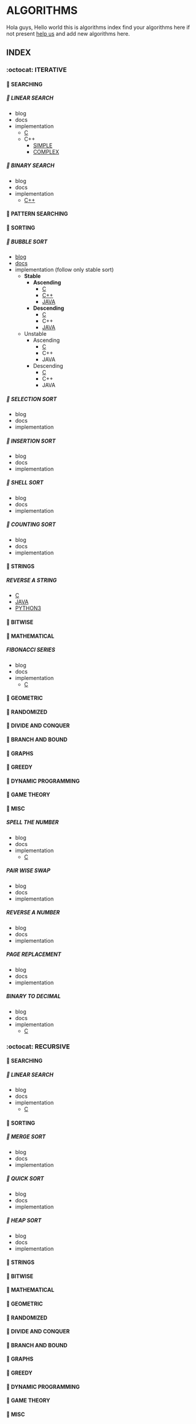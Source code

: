 # ALGORITHMS

Hola guys, Hello world this is algorithms index find your algorithms here if not present [help us](.github/CONTRIBUTING.md) and add new algorithms here.

## INDEX

### :octocat: ITERATIVE

#### :rocket: SEARCHING

##### :rocket: LINEAR SEARCH

* blog
* docs
* implementation  
  * [C](C/Searching/linearSearch.c)
  * C++
    * [SIMPLE](C++/Searching/linear.cpp)
    * [COMPLEX](C++/Searching/linearSearch.cpp)

##### :rocket: BINARY SEARCH

* blog
* docs
* implementation
  * [C++](C++/Searching/binary_search.cpp)

#### :rocket: PATTERN SEARCHING

#### :rocket: SORTING

##### :rocket: BUBBLE SORT

* [blog](https://chained-to-the-algorithms.quora.com/BUBBLE-SORT)
* [docs](docs/algo-docs/bubble-sort.md)
* implementation (follow only stable sort)
  * **Stable**
    * **Ascending**
      * [C](C/Sorting/BUBBLE-SORT/bubblesort.c)
      * [C++](C++/Sorting/BUBBLE-SORT/bubblesort.cpp)
      * [JAVA](Java/Sorting/BUBBLE-SORT/BubbleSort.java)
    * **Descending**
      * [C](C/Sorting/BUBBLE-SORT/bubble.c)
      * C++
      * [JAVA](Java/Sorting/BUBBLE-SORT/BubbleSort.java)
  * Unstable
    * Ascending
      * [C](C/Sorting/BUBBLE-SORT/ascendunbubble.c)
      * C++
      * JAVA
    * Descending
      * [C](C/Sorting/BUBBLE-SORT/descendunbubble.c)
      * C++
      * JAVA

##### :rocket: SELECTION SORT

* blog
* docs
* implementation

##### :rocket: INSERTION SORT

* blog
* docs
* implementation

##### :rocket: SHELL SORT

* blog
* docs
* implementation

##### :rocket: COUNTING SORT

* blog
* docs
* implementation

#### :rocket: STRINGS

##### REVERSE A STRING

* [C](C/Strings/reverse-a-string.c)
* [JAVA](Java/Strings/reverseString.java)
* [PYTHON3](Python3/Strings/reverseString.py)

#### :rocket: BITWISE

#### :rocket: MATHEMATICAL

##### FIBONACCI SERIES

* blog
* docs
* implementation
  * [C](C/Misc/fibonacci.c)

#### :rocket: GEOMETRIC

#### :rocket: RANDOMIZED

#### :rocket: DIVIDE AND CONQUER

#### :rocket: BRANCH AND BOUND

#### :rocket: GRAPHS

#### :rocket: GREEDY

#### :rocket: DYNAMIC PROGRAMMING

#### :rocket: GAME THEORY

#### :rocket: MISC

##### SPELL THE NUMBER

* blog
* docs
* implementation
  * [C](C/Misc/spell_the_number.c)

##### PAIR WISE SWAP

* blog
* docs
* implementation

##### REVERSE A NUMBER

* blog
* docs
* implementation

##### PAGE REPLACEMENT

* blog
* docs
* implementation

##### BINARY TO DECIMAL

* blog
* docs
* implementation
  * [C](C/Conversions/binaryToDecimal.c)

### :octocat: RECURSIVE

#### :repeat: SEARCHING

##### :repeat: LINEAR SEARCH

* blog
* docs
* implementation
  * [C](C/Searching/linear.c)

#### :repeat: SORTING

##### :repeat: MERGE SORT

* blog
* docs
* implementation

##### :repeat: QUICK SORT

* blog
* docs
* implementation

##### :repeat: HEAP SORT

* blog
* docs
* implementation

#### :repeat: STRINGS

#### :repeat: BITWISE

#### :repeat: MATHEMATICAL

#### :repeat: GEOMETRIC

#### :repeat: RANDOMIZED

#### :repeat: DIVIDE AND CONQUER

#### :repeat: BRANCH AND BOUND

#### :repeat: GRAPHS

#### :repeat: GREEDY

#### :repeat: DYNAMIC PROGRAMMING

#### :repeat: GAME THEORY

#### :repeat: MISC